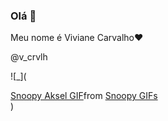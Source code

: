 ### Olá 🤙

Meu nome é Viviane Carvalho❤️

@v_crvlh

![_](<div class="tenor-gif-embed" data-postid="27020410" data-share-method="host" data-aspect-ratio="1.28" data-width="100%"><a href="https://tenor.com/view/snoopy-aksel-hoover-cooldog-aksually-gif-27020410">Snoopy Aksel GIF</a>from <a href="https://tenor.com/search/snoopy-gifs">Snoopy GIFs</a></div> <script type="text/javascript" async src="https://tenor.com/embed.js"></script>)
